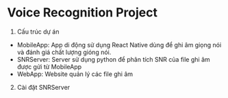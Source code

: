 # Voice Recognition Project

1. Cấu trúc dự án
  - MobileApp: App di động sử dụng React Native dùng để ghi âm giọng nói và đánh giá chất lượng gióng nói.
  - SNRServer: Server sử dụng python để phân tích SNR của file ghi âm được gửi từ MobileApp
  - WebApp: Website quản lý các file ghi âm

2. Cài đặt SNRServer
